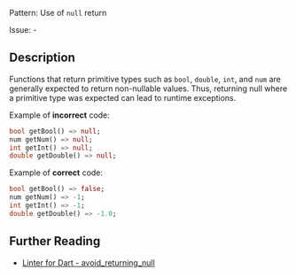 Pattern: Use of `null` return

Issue: -

## Description

Functions that return primitive types such as `bool`, `double`, `int`, and `num` are
generally expected to return non-nullable values. Thus, returning null where a
primitive type was expected can lead to runtime exceptions.

Example of **incorrect** code:
```dart
bool getBool() => null;
num getNum() => null;
int getInt() => null;
double getDouble() => null;
```

Example of **correct** code:
```dart
bool getBool() => false;
num getNum() => -1;
int getInt() => -1;
double getDouble() => -1.0;
```

## Further Reading

* [Linter for Dart - avoid_returning_null](https://dart.dev/tools/linter-rules/avoid_returning_null)
